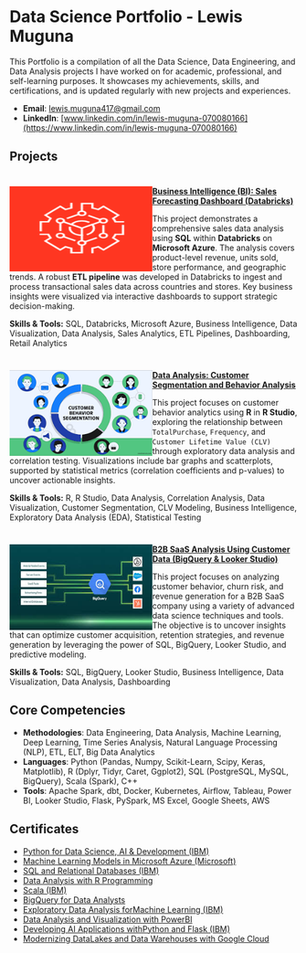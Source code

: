 # Data Science Portfolio - Lewis Muguna

This Portfolio is a compilation of all the Data Science, Data Engineering, and Data Analysis projects I have worked on for academic, professional, and self-learning purposes. It showcases my achievements, skills, and certifications, and is updated regularly with new projects and experiences.

- **Email**: [lewis.muguna417@gmail.com](mailto:lewis.muguna417@gmail.com)
- **LinkedIn**: [www.linkedin.com/in/lewis-muguna-070080166](https://www.linkedin.com/in/lewis-muguna-070080166)

## Projects

#
<img align="left" width="250" height="150" src="https://github.com/lewis-hue/lewis_page/blob/main/databricks.png"> **[Business Intelligence (BI): Sales Forecasting Dashboard (Databricks)](https://github.com/lewis-hue/BusinessIntelligence.git)**

This project demonstrates a comprehensive sales data analysis using **SQL** within **Databricks** on **Microsoft Azure**. The analysis covers product-level revenue, units sold, store performance, and geographic trends. A robust **ETL pipeline** was developed in Databricks to ingest and process transactional sales data across countries and stores. Key business insights were visualized via interactive dashboards to support strategic decision-making.

**Skills & Tools:** SQL, Databricks, Microsoft Azure, Business Intelligence, Data Visualization, Data Analysis, Sales Analytics, ETL Pipelines, Dashboarding, Retail Analytics


#
<img align="left" width="250" height="150" src="https://github.com/lewis-hue/lewis_page/blob/main/Customer%20segmentation.png"> **[Data Analysis: Customer Segmentation and Behavior Analysis](https://github.com/lewis-hue/data_analysis.git)**

This project focuses on customer behavior analytics using **R** in **R Studio**, exploring the relationship between `TotalPurchase`, `Frequency`, and `Customer Lifetime Value (CLV)` through exploratory data analysis and correlation testing. Visualizations include bar graphs and scatterplots, supported by statistical metrics (correlation coefficients and p-values) to uncover actionable insights.

**Skills & Tools:** R, R Studio, Data Analysis, Correlation Analysis, Data Visualization, Customer Segmentation, CLV Modeling, Business Intelligence, Exploratory Data Analysis (EDA), Statistical Testing


#
<img align="left" width="250" height="150" src="https://github.com/lewis-hue/Lewis_Data_Science_Profile/blob/main/BigQuery.jpg"> **[B2B SaaS Analysis Using Customer Data (BigQuery & Looker Studio)](https://github.com/lewis-hue/BigQuery.git)**

This project focuses on analyzing customer behavior, churn risk, and revenue generation for a B2B SaaS company using a variety of advanced data science techniques and tools. The objective is to uncover insights that can optimize customer acquisition, retention strategies, and revenue generation by leveraging the power of SQL, BigQuery, Looker Studio, and predictive modeling.

**Skills & Tools:** SQL, BigQuery, Looker Studio, Business Intelligence, Data Visualization, Data Analysis, Dashboarding
<br />

## Core Competencies

- **Methodologies**: Data Engineering, Data Analysis, Machine Learning, Deep Learning, Time Series Analysis, Natural Language Processing (NLP), ETL, ELT, Big Data Analytics
- **Languages**: Python (Pandas, Numpy, Scikit-Learn, Scipy, Keras, Matplotlib), R (Dplyr, Tidyr, Caret, Ggplot2), SQL (PostgreSQL, MySQL, BigQuery), Scala (Spark), C++
- **Tools**: Apache Spark, dbt, Docker, Kubernetes, Airflow, Tableau, Power BI, Looker Studio, Flask, PySpark, MS Excel, Google Sheets, AWS

## Certificates

- [Python for Data Science, AI & Development (IBM)](https://www.coursera.org/account/accomplishments/verify/D433KOIGEMR5)
- [Machine Learning Models in Microsoft Azure (Microsoft)](https://www.coursera.org/account/accomplishments/verify/DM2KWMQBJ61M)
- [SQL and Relational Databases (IBM)](https://courses.cognitiveclass.ai/certificates/730619af9d6f4605abcf94d609d810d6)
- [Data Analysis with R Programming](https://www.coursera.org/account/accomplishments/verify/QBE3ZPA5Z7L0)
- [Scala (IBM)](https://courses.cognitiveclass.ai/certificates/7fa09c3eb5c94eaeaac9051512bc0870)
- [BigQuery for Data Analysts](https://www.coursera.org/account/accomplishments/verify/FXW8MAV2EWWJ)
- [Exploratory Data Analysis forMachine Learning (IBM)](https://www.coursera.org/account/accomplishments/verify/0M1V5IH0DPIM)
- [Data Analysis and Visualization with PowerBI](https://www.coursera.org/account/accomplishments/verify/1WJM24A7HZJ9)
- [Developing AI Applications withPython and Flask (IBM)](https://www.coursera.org/account/accomplishments/verify/E8KKQL3YJJIZ)
- [Modernizing DataLakes and Data Warehouses with Google Cloud](https://www.coursera.org/account/accomplishments/verify/IIR4VSGR470J)

<!--
**lewismuguna/lewismuguna** is a ✨ _special_ ✨ repository because its `README.md` (this file) appears on your GitHub profile.

Here are some ideas to get you started:

- 🔭 I’m currently working on building scalable data pipelines with Apache Spark, BigQuery, and Python.
- 🌱 I’m currently learning more about advanced data engineering, cloud technologies, and machine learning optimization.
- 👯 I’m looking to collaborate on projects involving data analytics, machine learning, and cloud computing.
- 🤔 I’m looking for help with optimizing ETL workflows and advanced SQL querying techniques.
- 💬 Ask me about data analysis, data engineering, and cloud data technologies.
- 📫 How to reach me: via LinkedIn or email.
- 😄 Pronouns: He/Him
- ⚡ Fun fact: I love transforming raw data into actionable business insights!
-->
